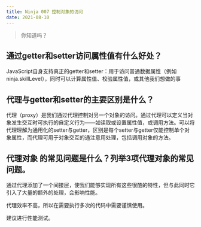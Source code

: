 ```yaml
---
title: Ninja 007 控制对象的访问
date: 2021-08-10
---
```


> 你知道吗？

## 通过getter和setter访问属性值有什么好处？

JavaScript自身支持真正的getter和setter：用于访问普通数据属性（例如ninja.skillLevel），同时可以计算属性值、校验属性值，或其他我们想做的事

## 代理与getter和setter的主要区别是什么？

代理（proxy）是我们通过代理控制对另一个对象的访问。通过代理可以定义当对象发生交互时可执行的自定义行为——如读取或设置属性值，或调用方法。可以将代理理解为通用化的setter与getter，区别是每个setter与getter仅能控制单个对象属性，而代理可用于对象交互的通注意用处理，包括调用对象的方法。

## 代理对象 的常见问题是什么？列举3项代理对象的常见问题。

通过代理添加了一个间接层，使我们能够实现所有这些很酷的特性，但与此同时它引入了大量的额外的处理，会影响性能。

代理效率不高，所以在需要执行多次的代码中需要谨慎使用。

建议进行性能测试。

